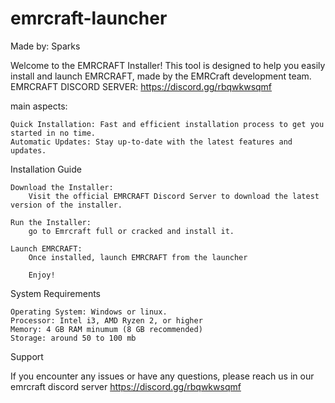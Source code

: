 # emrcraft-launcher
Made by: Sparks

Welcome to the EMRCRAFT Installer! This tool is designed to help you easily install and launch EMRCRAFT, made by the EMRCraft development team.
EMRCRAFT DISCORD SERVER: https://discord.gg/rbqwkwsqmf

main aspects:
    
    Quick Installation: Fast and efficient installation process to get you started in no time.
    Automatic Updates: Stay up-to-date with the latest features and updates.

Installation Guide

    Download the Installer:
        Visit the official EMRCRAFT Discord Server to download the latest version of the installer.

    Run the Installer:
        go to Emrcraft full or cracked and install it.

    Launch EMRCRAFT:
        Once installed, launch EMRCRAFT from the launcher

        Enjoy!

System Requirements

    Operating System: Windows or linux.
    Processor: Intel i3, AMD Ryzen 2, or higher
    Memory: 4 GB RAM minumum (8 GB recommended)
    Storage: around 50 to 100 mb

Support

If you encounter any issues or have any questions, please reach us in our emrcraft discord server https://discord.gg/rbqwkwsqmf
